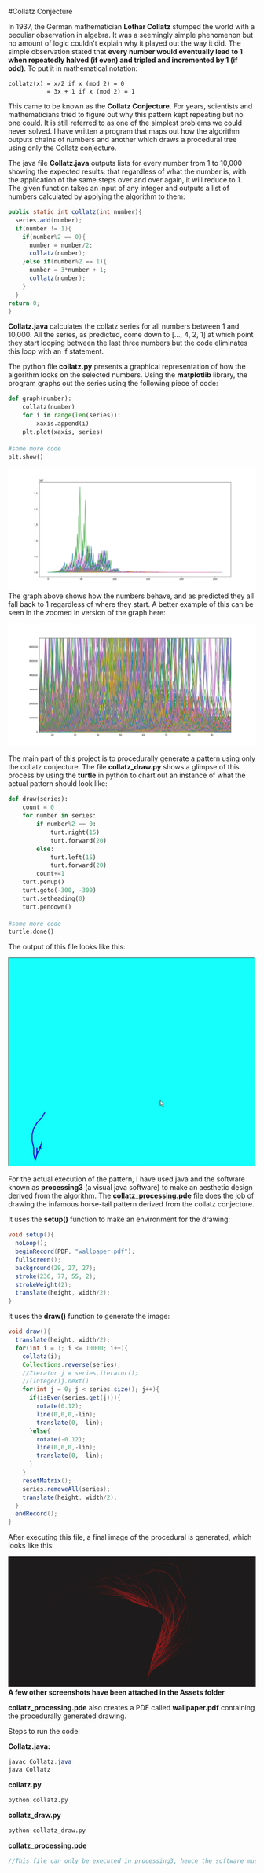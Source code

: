#Collatz Conjecture

In 1937, the German mathematician **Lothar Collatz** stumped the world with a peculiar observation in algebra. It was a seemingly simple phenomenon but no amount of logic couldn't explain why it played out the way it did. The simple observation stated that **every number would eventually lead to 1 when repeatedly halved (if even) and tripled and incremented by 1 (if odd)**. To put it in mathematical notation:

```{math}
collatz(x) = x/2 if x (mod 2) = 0
           = 3x + 1 if x (mod 2) = 1
```
This came to be known as the **Collatz Conjecture**. For years, scientists and mathematicians tried to figure out why this pattern kept repeating but no one could. It is still referred to as one of the simplest problems we could never solved. I have written a program that maps out how the algorithm outputs chains of numbers and another which draws a procedural tree using only the Collatz conjecture.

The java file **Collatz.java** outputs lists for every number from 1 to 10,000 showing the expected results: that regardless of what the number is, with the application of the same steps over and over again, it will reduce to 1. The given function takes an input of any integer and outputs a list of numbers calculated by applying the algorithm to them:

~~~java
public static int collatz(int number){
  series.add(number);
  if(number != 1){
    if(number%2 == 0){
      number = number/2;
      collatz(number);
    }else if(number%2 == 1){
      number = 3*number + 1;
      collatz(number);
    }
  }
return 0;
}
~~~

**Collatz.java** calculates the collatz series for all numbers between 1 and 10,000. All the series, as predicted, come down to [..., 4, 2, 1] at which point they start looping between the last three numbers but the code eliminates this loop with an if statement.

The python file **collatz.py** presents a graphical representation of how the algorithm looks on the selected numbers. Using the **matplotlib** library, the program graphs out the series using the following piece of code:

~~~python
def graph(number):
    collatz(number)
    for i in range(len(series)):
        xaxis.append(i)
    plt.plot(xaxis, series)

#some more code
plt.show()
~~~

![collatz graph](Assets/graph1.png)
The graph above shows how the numbers behave, and as predicted they all fall back to 1 regardless of where they start. A better example of this can be seen in the zoomed in version of the graph here:

![collatz graph zoomed in](Assets/graph2.png)

The main part of this project is to procedurally generate a pattern using only the collatz conjecture. The file **collatz_draw.py** shows a glimpse of this process by using the **turtle** in python to chart out an instance of what the actual pattern should look like:

~~~python
def draw(series):
    count = 0
    for number in series:
        if number%2 == 0:
            turt.right(15)
            turt.forward(20)
        else:
            turt.left(15)
            turt.forward(20)
        count+=1
    turt.penup()
    turt.goto(-300, -300)
    turt.setheading(0)
    turt.pendown()

#some more code
turtle.done()
~~~

The output of this file looks like this:

![turtle image](Assets/turtle.gif)

For the actual execution of the pattern, I have used java and the software known as **processing3** (a visual java software) to make an aesthetic design derived from the algorithm. The **[collatz_processing.pde](https://processing.org/)** file does the job of drawing the infamous horse-tail pattern derived from the collatz conjecture.

It uses the **setup()** function to make an environment for the drawing:

~~~java
void setup(){
  noLoop();
  beginRecord(PDF, "wallpaper.pdf");
  fullScreen();
  background(29, 27, 27);
  stroke(236, 77, 55, 2);
  strokeWeight(2);
  translate(height, width/2);
}
~~~

It uses the **draw()** function to generate the image:

~~~java
void draw(){
  translate(height, width/2);
  for(int i = 1; i <= 10000; i++){
    collatz(i);
    Collections.reverse(series);
    //Iterator j = series.iterator();
    //(Integer)j.next()
    for(int j = 0; j < series.size(); j++){
      if(isEven(series.get(j))){
        rotate(0.12);
        line(0,0,0,-lin);
        translate(0, -lin);
      }else{
        rotate(-0.12);
        line(0,0,0,-lin);
        translate(0, -lin);
      }
    }
    resetMatrix();
    series.removeAll(series);
    translate(height, width/2);
  }
  endRecord();
}
~~~

After executing this file, a final image of the procedural is generated, which looks like this:

![final image](Assets/img3.png)
**A few other screenshots have been attached in the Assets folder**

**collatz_processing.pde** also creates a PDF called **wallpaper.pdf** containing the procedurally generated drawing.

Steps to run the code:

**Collatz.java:**
~~~java
javac Collatz.java
java Collatz
~~~

**collatz.py**
~~~python
python collatz.py
~~~

**collatz_draw.py**
~~~python
python collatz_draw.py
~~~

**collatz_processing.pde**
~~~java
//This file can only be executed in processing3, hence the software must be installed here
~~~
